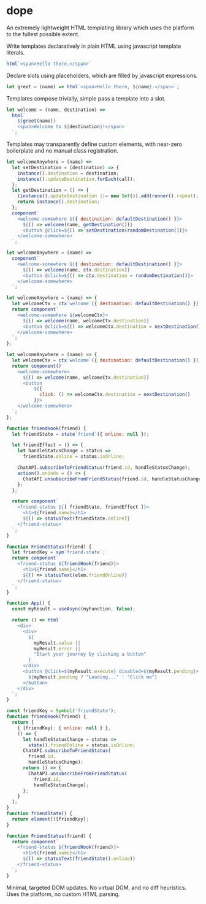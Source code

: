 # dope

An extremely lightweight HTML templating library which uses the platform to the fullest possible extent.

Write templates declaratively in plain HTML using javascript template literals.

```js
html`<span>Hello there.</span>`
```

Declare slots using placeholders, which are filled by javascript expressions.

```js
let greet = (name) => html`<span>Hello there, ${name}.</span>`;
```

Templates compose trivially, simple pass a template into a slot.

```js
let welcome = (name, destination) =>
  html`
    ${greet(name)}
    <span>Welcome to ${destination}!</span>
  `;
```

Templates may transparently define custom elements, with near-zero boilerplate and no manual class registration.

```js
let welcomeAnywhere = (name) =>
  let setDestination = (destination) => {
    instance().destination = destination;
    instance().updateDestination.forEach(call);
  };
  let getDestination = () => {
    (instance().updateDestination ||= new Set()).add(runner().repeat); 
    return instance().destination;
  };
  component`
    <welcome-somewhere ${{ destination: defaultDestination() }}>
      ${() => welcome(name, getDestination())}
      <button @click=${() => setDestination(randomDestination())}>
    </welcome-somewhere>
  `;
```

```js
let welcomeAnywhere = (name) =>
  component`
    <welcome-somewhere ${{ destination: defaultDestination() }}>
      ${() => welcome(name, ctx.destination)}
      <button @click=${() => ctx.destination = randomDestination()}>
    </welcome-somewhere>
  `;
```

```js
let welcomeAnywhere = (name) => {
  let welcomeCtx = ctx`welcome`({ destination: defaultDestination() });
  return component`
    <welcome-somewhere ${welcomeCtx}>
      ${() => welcome(name, welcomeCtx.destination)}
      <button @click=${() => welcomeCtx.destination = nextDestination()}>
    </welcome-somewhere>
  `;
};
```

```js
let welcomeAnywhere = (name) => {
  let welcomeCtx = ctx`welcome`({ destination: defaultDestination() });
  return component()`
    <welcome-somewhere>
      ${() => welcome(name, welcomeCtx.destination)}
      <button
          ${{
            click: () => welcomeCtx.destination = nextDestination()
          }}>
    </welcome-somewhere>
  `;
};
```

```js
function friendHook(friend) {
  let friendState = state`friend`({ online: null });

  let friendEffect = () => {
    let handleStatusChange = status =>
      friendState.online = status.isOnline;

    ChatAPI.subscribeToFriendStatus(friend.id, handleStatusChange);
    action().onUndo = () => {
      ChatAPI.unsubscribeFromFriendStatus(friend.id, handleStatusChange);
    };
  };

  return component`
    <friend-status ${[ friendState, friendEffect ]}>
      <h1>${friend.name}</h1>
      ${() => statusText(friendState.online)}
    </friend-status>
  `;
}
```

```js
function FriendStatus(friend) {
  let friendKey = sym`friend-state`;
  return component`
    <friend-status ${friendHook(friend)}>
      <h1>${friend.name}</h1>
      ${() => statusText(elem.friendOnline)}
    </friend-status>
  `;
}
```

```js
function App() {
  const myResult = useAsync(myFunction, false);

  return () => html`
    <div>
      <div>
        ${
          myResult.value ||
          myResult.error ||
          "Start your journey by clicking a button"
        }
      </div>
      <button @click=${myResult.execute} disabled=${myResult.pending}>
        ${myResult.pending ? "Loading..." : "Click me"}
      </button>
    </div>
  `;
}
```

```js
const friendKey = Symbol('friendState');
function friendHook(friend) {
  return [
    { [friendKey]: { online: null } },
    () => {
      let handleStatusChange = status =>
        state().friendOnline = status.isOnline;
      ChatAPI.subscribeToFriendStatus(
        friend.id,
        handleStatusChange);
      return () => {
        ChatAPI.unsubscribeFromFriendStatus(
          friend.id,
          handleStatusChange);
      };
    }
  ];
}
function friendState() {
  return element()[friendKey];
}

function FriendStatus(friend) {
  return component`
    <friend-status ${friendHook(friend)}>
      <h1>${friend.name}</h1>
      ${() => statusText(friendState().online)}
    </friend-status>
  `;
}
```

Minimal, targeted DOM updates.
No virtual DOM, and no diff heuristics.
Uses the platform, no custom HTML parsing.

